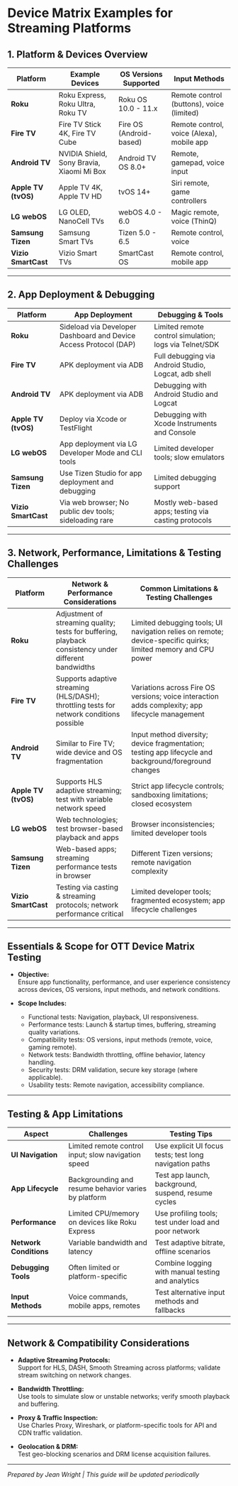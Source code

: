 
# Device Matrix Examples for Streaming Platforms

## 1. Platform & Devices Overview

| Platform         | Example Devices                     | OS Versions Supported      | Input Methods                      |
|------------------|-----------------------------------|---------------------------|----------------------------------|
| **Roku**         | Roku Express, Roku Ultra, Roku TV | Roku OS 10.0 - 11.x       | Remote control (buttons), voice (limited)  |
| **Fire TV**      | Fire TV Stick 4K, Fire TV Cube    | Fire OS (Android-based)   | Remote control, voice (Alexa), mobile app  |
| **Android TV**   | NVIDIA Shield, Sony Bravia, Xiaomi Mi Box | Android TV OS 8.0+         | Remote, gamepad, voice input      |
| **Apple TV (tvOS)** | Apple TV 4K, Apple TV HD           | tvOS 14+                   | Siri remote, game controllers      |
| **LG webOS**     | LG OLED, NanoCell TVs             | webOS 4.0 - 6.0            | Magic remote, voice (ThinQ)        |
| **Samsung Tizen**| Samsung Smart TVs                  | Tizen 5.0 - 6.5            | Remote control, voice              |
| **Vizio SmartCast** | Vizio Smart TVs                   | SmartCast OS               | Remote control, mobile app         |

---

## 2. App Deployment & Debugging

| Platform         | App Deployment                                         | Debugging & Tools                                |
|------------------|--------------------------------------------------------|-------------------------------------------------|
| **Roku**         | Sideload via Developer Dashboard and Device Access Protocol (DAP) | Limited remote control simulation; logs via Telnet/SDK |
| **Fire TV**      | APK deployment via ADB                                  | Full debugging via Android Studio, Logcat, adb shell |
| **Android TV**   | APK deployment via ADB                                  | Debugging with Android Studio and Logcat        |
| **Apple TV (tvOS)** | Deploy via Xcode or TestFlight                       | Debugging with Xcode Instruments and Console    |
| **LG webOS**     | App deployment via LG Developer Mode and CLI tools      | Limited developer tools; slow emulators          |
| **Samsung Tizen**| Use Tizen Studio for app deployment and debugging       | Limited debugging support                        |
| **Vizio SmartCast** | Via web browser; No public dev tools; sideloading rare          | Mostly web-based apps; testing via casting protocols |

---

## 3. Network, Performance, Limitations & Testing Challenges

| Platform         | Network & Performance Considerations                   | Common Limitations & Testing Challenges                |
|------------------|-------------------------------------------------------|--------------------------------------------------------|
| **Roku**         | Adjustment of streaming quality; tests for buffering, playback consistency under different bandwidths | Limited debugging tools; UI navigation relies on remote; device-specific quirks; limited memory and CPU power |
| **Fire TV**      | Supports adaptive streaming (HLS/DASH); throttling tests for network conditions possible | Variations across Fire OS versions; voice interaction adds complexity; app lifecycle management |
| **Android TV**   | Similar to Fire TV; wide device and OS fragmentation  | Input method diversity; device fragmentation; testing app lifecycle and background/foreground changes |
| **Apple TV (tvOS)** | Supports HLS adaptive streaming; test with variable network speed | Strict app lifecycle controls; sandboxing limitations; closed ecosystem |
| **LG webOS**     | Web technologies; test browser-based playback and apps | Browser inconsistencies; limited developer tools      |
| **Samsung Tizen**| Web-based apps; streaming performance tests in browser | Different Tizen versions; remote navigation complexity |
| **Vizio SmartCast** | Testing via casting & streaming protocols; network performance critical | Limited developer tools; fragmented ecosystem; app lifecycle challenges |
---

## Essentials & Scope for OTT Device Matrix Testing

- **Objective:**  
  Ensure app functionality, performance, and user experience consistency across devices, OS versions, input methods, and network conditions.

- **Scope Includes:**  
  - Functional tests: Navigation, playback, UI responsiveness.  
  - Performance tests: Launch & startup times, buffering, streaming quality variations.  
  - Compatibility tests: OS versions, input methods (remote, voice, gaming remote).  
  - Network tests: Bandwidth throttling, offline behavior, latency handling.  
  - Security tests: DRM validation, secure key storage (where applicable).  
  - Usability tests: Remote navigation, accessibility compliance.

---

## Testing & App Limitations

| Aspect                | Challenges                                             | Testing Tips                                     |
|-----------------------|--------------------------------------------------------|-------------------------------------------------|
| **UI Navigation**     | Limited remote control input; slow navigation speed     | Use explicit UI focus tests; test long navigation paths |
| **App Lifecycle**     | Backgrounding and resume behavior varies by platform   | Test app launch, background, suspend, resume cycles |
| **Performance**       | Limited CPU/memory on devices like Roku Express         | Use profiling tools; test under load and poor network |
| **Network Conditions**| Variable bandwidth and latency                          | Test adaptive bitrate, offline scenarios        |
| **Debugging Tools**   | Often limited or platform-specific                      | Combine logging with manual testing and analytics|
| **Input Methods**     | Voice commands, mobile apps, remotes                     | Test alternative input methods and fallbacks    |

---

## Network & Compatibility Considerations

- **Adaptive Streaming Protocols:**  
  Support for HLS, DASH, Smooth Streaming across platforms; validate stream switching on network changes.

- **Bandwidth Throttling:**  
  Use tools to simulate slow or unstable networks; verify smooth playback and buffering.

- **Proxy & Traffic Inspection:**  
  Use Charles Proxy, Wireshark, or platform-specific tools for API and CDN traffic validation.

- **Geolocation & DRM:**  
  Test geo-blocking scenarios and DRM license acquisition failures.

---

*Prepared by Jean Wright | This guide will be updated periodically*


